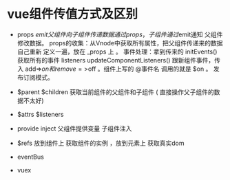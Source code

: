 

#   vue组件传值方式及区别

  - props $emit 父组件向子组件传递数据通过props，子组件通过$emit通知
    父组件修改数据。
    props的收集：从Vnode中获取所有属性，把父组件传递来的数据自己重新
                定义一遍，放在 _props 上 。
     事件处理：拿到传来的
     initEvents() 获取所有的事件 listeners                      updateComponentListeners() 跟新组件事件，传入 add=>$on 和 remove=>$off 。组件上写的 @事件名 调用的就是 $on 。 发布订阅模式。            


  - $parent $children 获取当前组件的父组件和子组件
   ( 直接操作父子组件的数据不太好)

  - $attrs $listeners 

  - provide inject 父组件提供变量 子组件注入

  - $refs 放到组件上 获取组件的实例 ，放到元素上 获取真实dom

  - eventBus

  - vuex